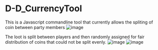 # D-D_CurrencyTool
This is a Javascript commandline tool that currently allows the spliting of coin between party members
![image](https://user-images.githubusercontent.com/61395998/115193399-3b4fda80-a140-11eb-953d-76eb445daddd.png)

The loot is split between players and then randomly assigned for fair distribution of coins that could not be split evenly.
![image](https://user-images.githubusercontent.com/61395998/115193475-54f12200-a140-11eb-9f8d-81c5e550c0f3.png)
![image](https://user-images.githubusercontent.com/61395998/115193486-5884a900-a140-11eb-82f4-050e2a5ab8a4.png)
